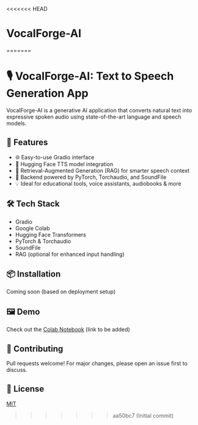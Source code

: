 <<<<<<< HEAD
# VocalForge-AI
=======
# 🎙️ VocalForge-AI: Text to Speech Generation App

VocalForge-AI is a generative AI application that converts natural text into expressive spoken audio using state-of-the-art language and speech models.

## 🚀 Features
- 🌐 Easy-to-use Gradio interface
- 🤖 Hugging Face TTS model integration
- 🔁 Retrieval-Augmented Generation (RAG) for smarter speech context
- 🧠 Backend powered by PyTorch, Torchaudio, and SoundFile
- 💡 Ideal for educational tools, voice assistants, audiobooks & more

## 🛠 Tech Stack
- Gradio
- Google Colab
- Hugging Face Transformers
- PyTorch & Torchaudio
- SoundFile
- RAG (optional for enhanced input handling)

## 📦 Installation
Coming soon (based on deployment setup)

## 🖼️ Demo
Check out the [Colab Notebook](#) (link to be added)

## 🤝 Contributing
Pull requests welcome! For major changes, please open an issue first to discuss.

## 📄 License
[MIT](LICENSE)
>>>>>>> aa50bc7 (Initial commit)
